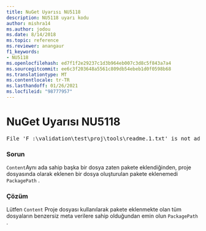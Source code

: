 ```yaml
---
title: NuGet Uyarısı NU5118
description: NU5118 uyarı kodu
author: mishra14
ms.author: jodou
ms.date: 8/14/2018
ms.topic: reference
ms.reviewer: anangaur
f1_keywords:
- NU5118
ms.openlocfilehash: ed7f1f2e29237c1d3b964eb007c3d8c5f843a7a4
ms.sourcegitcommit: ee6c3f203648a5561c809db54ebeb1d0f0598b68
ms.translationtype: MT
ms.contentlocale: tr-TR
ms.lasthandoff: 01/26/2021
ms.locfileid: "98777957"
---
```

# <a name="nuget-warning-nu5118"></a>NuGet Uyarısı NU5118
<pre>File 'F :\validation\test\proj\tools\readme.1.txt' is not added because the package already contains file 'tools\readme.txt'</pre>

### <a name="issue"></a>Sorun

`Content`Aynı ada sahip başka bir dosya zaten pakete eklendiğinden, proje dosyasında olarak eklenen bir dosya oluşturulan pakete eklenemedi `PackagePath` .


### <a name="solution"></a>Çözüm

Lütfen `Content` Proje dosyası kullanılarak pakete eklenmekte olan tüm dosyaların benzersiz meta verilere sahip olduğundan emin olun `PackagePath` .

